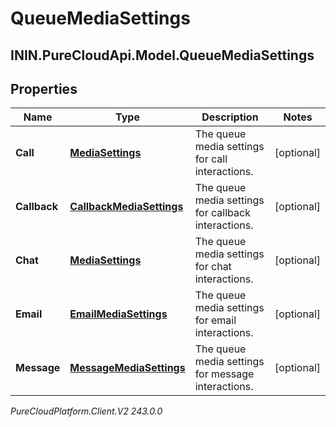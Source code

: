 # QueueMediaSettings

## ININ.PureCloudApi.Model.QueueMediaSettings

## Properties

|Name | Type | Description | Notes|
|------------ | ------------- | ------------- | -------------|
| **Call** | [**MediaSettings**](MediaSettings) | The queue media settings for call interactions. | [optional] |
| **Callback** | [**CallbackMediaSettings**](CallbackMediaSettings) | The queue media settings for callback interactions. | [optional] |
| **Chat** | [**MediaSettings**](MediaSettings) | The queue media settings for chat interactions. | [optional] |
| **Email** | [**EmailMediaSettings**](EmailMediaSettings) | The queue media settings for email interactions. | [optional] |
| **Message** | [**MessageMediaSettings**](MessageMediaSettings) | The queue media settings for message interactions. | [optional] |



_PureCloudPlatform.Client.V2 243.0.0_
